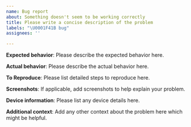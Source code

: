 ```yaml
---
name: Bug report
about: Something doesn't seem to be working correctly
title: Please write a concise description of the problem
labels: "\U0001F41B bug"
assignees: ''

---
```


**Expected behavior**:
Please describe the expected behavior here.

**Actual behavior**:
Please describe the actual behavior here.

**To Reproduce**:
Please list detailed steps to reproduce here.

**Screenshots**:
If applicable, add screenshots to help explain your problem.

**Device information**:
Please list any device details here.

**Additional context**:
Add any other context about the problem here which might be helpful.
